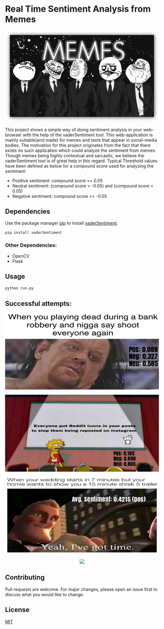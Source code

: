 # Real Time Sentiment Analysis from Memes

<p align="center">
  <img  src=/static/images/2.jpg/>
</p>


This project shows a simple way of doing sentiment analysis in your web-browser with the help of the vaderSentiment tool. This web-application is mainly suitable(and made) for memes and texts that appear in social-media bodies. The motivation for this project originates from the fact that there exists no such application which could analyze the sentiment from memes. Though memes being highly contextual and sarcastic, we believe the vaderSentiment tool is of great help in this regard. 
Typical Threshold values have been defined as below for a compound score used for analyzing the sentiment: 

- Positive sentiment: compound score >= 0.05 
- Neutral sentiment: (compound score > -0.05) and (compound score < 0.05) 
- Negative sentiment: compound score <= -0.05 



## Dependencies

Use the package manager [pip](https://pip.pypa.io/en/stable/) to install [vaderSentiment](https://github.com/cjhutto/vaderSentiment).

```bash
pip install vaderSentiment
```
### Other Dependencies:

- OpenCV
- Flask


## Usage

```python
python run.py
```


## Successful attempts:


<p align="center">
  <img  src=/static/images/pic1.jpg/>
</p>


<p align="center">
  <img  src=/static/images/pic2.jpg/>
</p>


<p align="center">
  <img  src=/static/images/pic3.jpg/>
</p>


<p align="center">
  <img  src=/static/images/pic14.jpg/>
</p>




## Contributing
Pull requests are welcome. For major changes, please open an issue first to discuss what you would like to change.


## License
[MIT](https://choosealicense.com/licenses/mit/)
